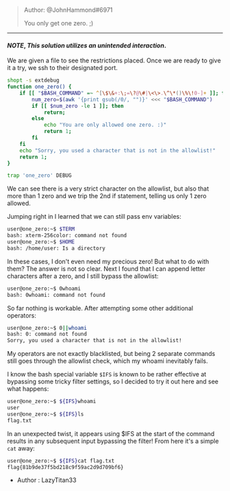 >Author: @JohnHammond#6971  
>  
>You only get one zero. ;)
------------------------------
#### _NOTE_, *This solution utilizes an unintended interaction*.

We are given a file to see the restrictions placed. Once we are ready to give it a try, we ssh to their designated port.

```bash
shopt -s extdebug
function one_zero() {
    if [[ "$BASH_COMMAND" =~ ^[\$\&+:\;=\?@\#|\<\>.\^\*()\%\!0-]+ ]]; then
        num_zero=$(awk '{print gsub(/0/, "")}' <<< "$BASH_COMMAND")
        if [[ $num_zero -le 1 ]]; then
            return; 
        else
            echo "You are only allowed one zero. :)"
            return 1;
        fi
    fi
    echo "Sorry, you used a character that is not in the allowlist!"
    return 1;
}

trap 'one_zero' DEBUG
```

We can see there is a very strict character on the allowlist, but also that more than 1 zero and we trip the 2nd if statement, telling us only 1 zero allowed.

Jumping right in I learned that we can still pass env variables:
```bash
user@one_zero:~$ $TERM
bash: xterm-256color: command not found
user@one_zero:~$ $HOME
bash: /home/user: Is a directory
```
In these cases, I don't even need my precious zero! But what to do with them? The answer is not so clear.
Next I found that I can append letter characters after a zero, and I still bypass the allowlist:
```bash
user@one_zero:~$ 0whoami
bash: 0whoami: command not found
```
So far nothing is workable. After attempting some other additional operators:
```bash
user@one_zero:~$ 0||whoami
bash: 0: command not found
Sorry, you used a character that is not in the allowlist!
```

My operators are not exactly blacklisted, but being 2 separate commands still goes through the allowlist check, which my whoami inevitably fails.

I know the bash special variable `$IFS` is known to be rather effective at bypassing some tricky filter settings, so I decided to try it out here and see what happens:

```bash
user@one_zero:~$ ${IFS}whoami
user
user@one_zero:~$ ${IFS}ls
flag.txt
```

In an unexpected twist, it appears using $IFS at the start of the command results in any subsequent input bypassing the filter!
From here it's a simple `cat` away:

```bash
user@one_zero:~$ ${IFS}cat flag.txt
flag{81b9de37f5bd218c9f59ac2d9d709bf6}
```

- Author : LazyTitan33
